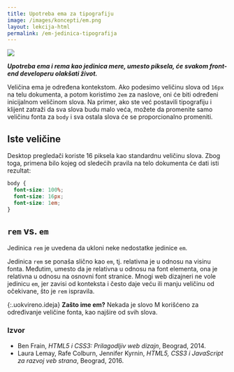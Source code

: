 ```yaml
---
title: Upotreba ema za tipografiju
image: /images/koncepti/em.png
layout: lekcija-html
permalink: /em-jedinica-tipografija
---
```


![](/images/koncepti/em.png)

***Upotreba ema i rema kao jedinica mere, umesto piksela, će svakom front-end developeru olakšati život.***

Veličina ema je određena kontekstom. Ako podesimo veličinu slova od `16px` na telu dokumenta, a potom koristimo `2em` za naslove, oni će biti određeni inicijalnom veličinom slova. Na primer, ako ste već postavili tipografiju i klijent zatraži da sva slova budu malo veća, možete da promenite samo veličinu fonta za `body` i sva ostala slova će se proporcionalno promeniti.

## Iste veličine

Desktop pregledači koriste 16 piksela kao standardnu veličinu slova. Zbog toga, primena bilo kojeg od sledećih pravila na telo dokumenta će dati isti rezultat:


```css
body {
  font-size: 100%;
  font-size: 16px;
  font-size: 1em;
}
```

## `rem` vs. `em`

Jedi­nica `rem` je uvedena da ukloni neke nedostatke jedinice `em`.

Jedi­nica `rem` se ponaša slično kao `em`, tj. relativna je u odnosu na visinu fonta. Međutim, umesto da je relativna u odnosu na font elementa, ona je relativna u odnosu na osnovni font stranice. Mnogi web dizajneri ne vole jedinicu `em`, jer zavisi od konteksta i često daje veću ili manju veličinu od očekivane, što je `rem` ispravila.

{:.uokvireno.ideja}
**Zašto ime em?** Nekada je slovo M korišćeno za određivanje veličine fonta, kao najšire od svih slova.

### Izvor

* Ben Frain, *HTML5 i CSS3: Prilagodljiv web dizajn*, Beograd, 2014.
* Laura Lemay, Rafe Colburn, Jennifer Kyrnin, *HTML5, CSS3 i JavaScript za razvoj veb strana*, Beograd, 2016.
